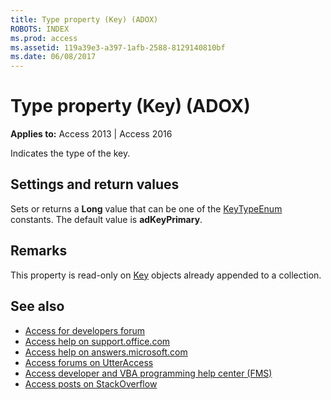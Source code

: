 ```yaml
---
title: Type property (Key) (ADOX)
ROBOTS: INDEX
ms.prod: access
ms.assetid: 119a39e3-a397-1afb-2588-8129140810bf
ms.date: 06/08/2017
---
```



# Type property (Key) (ADOX)

**Applies to:** Access 2013 | Access 2016

Indicates the type of the key.

## Settings and return values

Sets or returns a **Long** value that can be one of the [KeyTypeEnum](https://msdn.microsoft.com/library/333fe365-ff74-9a12-63a7-f3e3f5eff7f4%28Office.15%29.aspx) constants. The default value is **adKeyPrimary**.


## Remarks

This property is read-only on [Key](https://msdn.microsoft.com/library/727198ec-57d2-7766-790c-370beb931de6%28Office.15%29.aspx) objects already appended to a collection.

## See also

- [Access for developers forum](https://social.msdn.microsoft.com/Forums/office/home?forum=accessdev)
- [Access help on support.office.com](https://support.office.com/search/results?query=Access)
- [Access help on answers.microsoft.com](https://answers.microsoft.com/)
- [Access forums on UtterAccess](http://www.utteraccess.com/forum/index.php?act=idx)
- [Access developer and VBA programming help center (FMS)](http://www.fmsinc.com/MicrosoftAccess/developer/)
- [Access posts on StackOverflow](https://stackoverflow.com/questions/tagged/ms-access)
